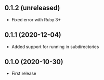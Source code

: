 ## 0.1.2 (unreleased)

- Fixed error with Ruby 3+

## 0.1.1 (2020-12-04)

- Added support for running in subdirectories

## 0.1.0 (2020-10-30)

- First release
